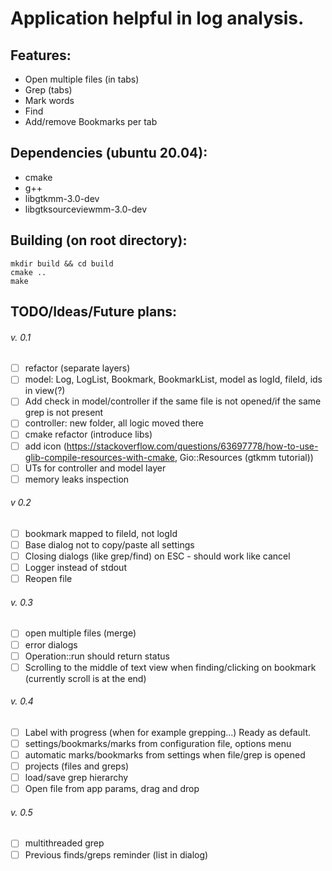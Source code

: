 # Application helpful in log analysis.

## Features:
- Open multiple files (in tabs)
- Grep (tabs)
- Mark words
- Find
- Add/remove Bookmarks per tab

## Dependencies (ubuntu 20.04):
- cmake
- g++
- libgtkmm-3.0-dev
- libgtksourceviewmm-3.0-dev

## Building (on root directory):
```
mkdir build && cd build
cmake ..
make
```

## TODO/Ideas/Future plans:
###### v. 0.1
- [ ] refactor (separate layers)
- [ ] model: Log, LogList, Bookmark, BookmarkList, model as logId, fileId, ids in view(?)
- [ ] Add check in model/controller if the same file is not opened/if the same grep is not present
- [ ] controller: new folder, all logic moved there
- [ ] cmake refactor (introduce libs)
- [ ] add icon (https://stackoverflow.com/questions/63697778/how-to-use-glib-compile-resources-with-cmake, Gio::Resources (gtkmm tutorial))
- [ ] UTs for controller and model layer
- [ ] memory leaks inspection

###### v 0.2
- [ ] bookmark mapped to fileId, not logId
- [ ] Base dialog not to copy/paste all settings
- [ ] Closing dialogs (like grep/find) on ESC - should work like cancel
- [ ] Logger instead of stdout
- [ ] Reopen file

###### v. 0.3
- [ ] open multiple files (merge)
- [ ] error dialogs
- [ ] Operation::run should return status
- [ ] Scrolling to the middle of text view when finding/clicking on bookmark (currently scroll is at the end)

###### v. 0.4
- [ ] Label with progress (when for example grepping...) Ready as default.
- [ ] settings/bookmarks/marks from configuration file, options menu
- [ ] automatic marks/bookmarks from settings when file/grep is opened
- [ ] projects (files and greps)
- [ ] load/save grep hierarchy
- [ ] Open file from app params, drag and drop

###### v. 0.5
- [ ] multithreaded grep
- [ ] Previous finds/greps reminder (list in dialog)
